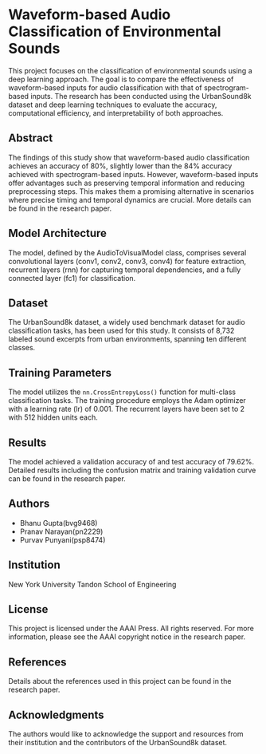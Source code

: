# Waveform-based Audio Classification of Environmental Sounds

This project focuses on the classification of environmental sounds using a deep learning approach. The goal is to compare the effectiveness of waveform-based inputs for audio classification with that of spectrogram-based inputs. The research has been conducted using the UrbanSound8k dataset and deep learning techniques to evaluate the accuracy, computational efficiency, and interpretability of both approaches.

## Abstract
The findings of this study show that waveform-based audio classification achieves an accuracy of 80%, slightly lower than the 84% accuracy achieved with spectrogram-based inputs. However, waveform-based inputs offer advantages such as preserving temporal information and reducing preprocessing steps. This makes them a promising alternative in scenarios where precise timing and temporal dynamics are crucial. More details can be found in the research paper.

## Model Architecture
The model, defined by the AudioToVisualModel class, comprises several convolutional layers (conv1, conv2, conv3, conv4) for feature extraction, recurrent layers (rnn) for capturing temporal dependencies, and a fully connected layer (fc1) for classification.

## Dataset
The UrbanSound8k dataset, a widely used benchmark dataset for audio classification tasks, has been used for this study. It consists of 8,732 labeled sound excerpts from urban environments, spanning ten different classes.

## Training Parameters
The model utilizes the `nn.CrossEntropyLoss()` function for multi-class classification tasks. The training procedure employs the Adam optimizer with a learning rate (lr) of 0.001. The recurrent layers have been set to 2 with 512 hidden units each.

## Results
The model achieved a validation accuracy of and test accuracy of 79.62%. Detailed results including the confusion matrix and training validation curve can be found in the research paper.

## Authors
- Bhanu Gupta(bvg9468)
- Pranav Narayan(pn2229)
- Purvav Punyani(psp8474)

## Institution
New York University Tandon School of Engineering

## License
This project is licensed under the AAAI Press. All rights reserved. For more information, please see the AAAI copyright notice in the research paper.

## References
Details about the references used in this project can be found in the research paper.

## Acknowledgments
The authors would like to acknowledge the support and resources from their institution and the contributors of the UrbanSound8k dataset.
